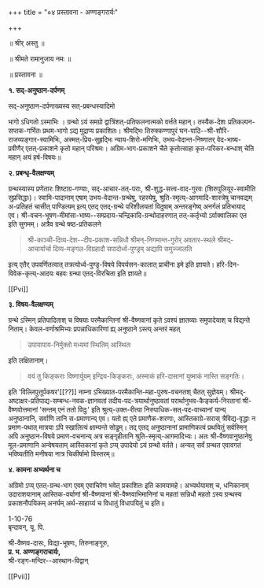 +++
title = "०४ प्रस्तावना - अण्णङ्गरार्यः"

+++

॥ श्रीर् अस्तु ॥ 

॥ श्रीमते रामानुजाय नमः ॥ 

॥ प्रस्तावना ॥ 

**१. सद्-अनुष्ठान-दर्पणम्**

सद्-अनुष्ठान-दर्पणाख्यस्य सत्-प्रबन्धस्यादिमो 

भागो ऽधिगतो ऽस्माभिः । ग्रन्थो ऽयं समग्रो द्वात्रिंशत्-प्रतिफलनात्मको वर्त्तते महान्। तस्यैक-देशः प्रतिकल्पन-सप्तक-गर्भितः प्रथम-भागो ऽद्य मुद्राप्य प्रकाशितः। श्रीमद्भिः तिरुक्कण्णापुरं घन-पाठि--श्री-शौरि-राजय्यङ्गार-स्वामिभिः, अस्मत्-प्रिय-सुहृद्भिः न्याय-शिरो-मणिभिः, उभय-वेदान्त-निष्णातर् वेद-भाष्य-प्रवीणैर् एतत्-प्रकाशने कृतो महान् परिश्रमः। अग्रिम-भाग-प्रकाशने चैते कृतोत्साहा कृत-परिकर-बन्धाश् चेति महान् अयं हर्ष-विषयः॥

**२. प्रबन्धृ-वैलक्षण्यम्**

ग्रन्थस्यास्य प्रणेतारः शिष्टाग्र-गण्याः, सद्-आचार-तत्-पराः, श्री-शुद्ध-सत्त्व-वाद-गुरवः (शिरुपुलियूर-स्वामीति सुप्रसिद्धाः)। स्वामि-पादानाम् एषाम् उभय-वेदान्त-ग्रन्थेषु, रहस्येषु, श्रुति-स्मृत्य्-आगमादि-शास्त्रेषु चानवद्यम् अ-प्रतिहतं चासीत् पाण्डित्यम् इत्य् एतद् एतद्-ग्रन्थे परिशीलयतां विदुषाम् अन्तरङ्गेष्व् अनर्गलं प्रतिभायाद् एव। श्री-वचन-भूषण-मीमांसा-भाष्य--सम्प्रदाय-चन्द्रिकादि-ग्रन्थोदाहरणात् तत्-कर्तृभ्यो ऽर्वाक्वालिका एत इति सुगमम्। अत्रैव ग्रन्थे षष्ठ-प्रतिकलने 

> श्री-काञ्ची-दिव्य-देश--दीप-प्रकाश-सन्निधौ श्रीमन्-निगमान्त-गुरोर् अवतार-स्थले श्रीमद्-आचार्यार्चा दिव्य-मङ्गल-विग्रहादौ सपादोर्ध्व-पुण्ड्रम् अद्यापि समुज्ज्वलति

इत्य् एतैर् उपवर्णितत्वात् तत्रत्योर्ध्व-पुण्ड्र-विषये विपर्यसन-कालात् प्राचीना इमे इति ज्ञायते। हरि-दिन-विवेक-कृत्य्-आदयः बहवः ग्रन्था एतद्-विरचिता इति ज्ञायते॥

[[Pvi]]

**३. विषय-वैलक्षण्यम्**

ग्रन्थे ऽस्मिन् प्रतिपादिताश् च विषयाः परमैकान्तिनां श्री-वैष्णवानां कृते ऽवश्यं ज्ञातव्याः समुपादेयाश् च विद्यन्ते निताम्। केवल-वर्णाश्रमिभ्यः प्रपन्नाधिकारिणां ह्य् अनुष्ठाने ऽस्त्य् अन्तरं महत् 

> उपायापाय-निर्मुक्तो मध्यमां स्थितिम् आस्थितः

इति लक्षितानाम्।

> वयं तु किङ्कराः विष्णार्यूयम् इन्द्रिय-किङ्कराः, अस्माकं हरि-दासानां युष्माकं नास्ति सङ्गतिः।  

इति 'विल्लिपुत्तूर्पकषर'[[??]] नाम्ना ऽभिख्यात-परमैकान्ति-महा-पुरुष-वचनतश् चैतत् सुज्ञेयम्। श्रीमद्-अष्टाक्षर-प्रतिपाद्य-सम्बन्ध-नवक-ज्ञानवतां तदीय-पद-त्रयार्थानुष्ठावतां परार्थानुभव-कैङ्कर्य-निरतानां श्री-वैष्णवोत्तमानां 'सन्तम् एनं ततो विदुः' इति श्रुत्य्-उक्त-रीत्या निरुपाधिक-सत्-पद-वाच्यानां यान्य् अनुष्ठानानि, सर्वाणि तानि स-प्रमाणान्य् एव। यतो ह्य् एते प्रमाणैक-शरणाः, आस्तिकाग्रे-सरास् त्रैविद्य-वृद्धाः न प्रमाण-पथात् मात्रया ऽपि स्खालित्यं क्षाम्यन्ते सोढुम्। तद् एतद् अनुष्ठानानां प्रामाणिकत्वं प्रथयितुं सर्वस्मिन् अपि अनुष्ठान-विषये प्रमाण-वचनान्य् अत्र सङ्गृहीतानि श्रुति-स्मृत्य्-आगमादिभ्यः। अतः श्री-वैष्णवानुष्ठानेषु मूल-प्रमाणानि अन्वेषयताम् आस्तिकानां कृते ऽप्य् उपादेयो ऽयं ग्रन्थो वर्तते। अन्यत् सर्वं ग्रन्थत एवावगतं भविष्यतीति मनीषया नात्र चिकीर्षामो विस्तरम्॥

**४. कामना अभ्यर्थना च**

अग्रिमो ऽप्य् एतत्-ग्रन्थ-भाग एवम् एवाचिरेण भवेत् प्रकाशितः इति कामयामहे। अभ्यर्थयामश् च, धनिकानाम् उदाराशयानाम् आस्तिक-वर्याणां श्री-वैष्णवानां श्री-वैष्णवाभिमानिनां च महतां सन्निधौ महतो ऽस्य ग्रन्थस्य प्रकाशनौपयिकम् अनर्घम् अर्थ-साहाय्यं च विधातुं विधापयितुं च इति॥

1-10-76  
बृन्दावन्, यू. पि.

श्री-वैष्णव-दासः, विद्या-भूषणः, तिरुनाङ्गूरु,  
**प्र. भ. अण्णङ्गराचार्यः,**  
श्री-रङ्ग-मन्दिर--आस्थान-विद्वान्

[[Pvii]]
